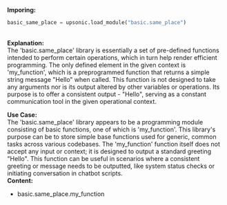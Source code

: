 <b class="custom_code_highlight_green">Imporing:</b><br>
```python
basic_same_place = upsonic.load_module("basic.same_place")
```
<br><b class="custom_code_highlight_green">Explanation:</b><br>The 'basic.same_place' library is essentially a set of pre-defined functions intended to perform certain operations, which in turn help render efficient programming. The only defined element in the given context is 'my_function', which is a preprogrammed function that returns a simple string message "Hello" when called. This function is not designed to take any arguments nor is its output altered by other variables or operations. Its purpose is to offer a consistent output - "Hello", serving as a constant communication tool in the given operational context.

<b class="custom_code_highlight_green">Use Case:</b><br>The 'basic.same_place' library appears to be a programming module consisting of basic functions, one of which is 'my_function'. This library's purpose can be to store simple base functions used for generic, common tasks across various codebases. The 'my_function' function itself does not accept any input or context; it is designed to output a standard greeting "Hello". This function can be useful in scenarios where a consistent greeting or message needs to be outputted, like system status checks or initiating conversation in chatbot scripts.
<br><b class="custom_code_highlight_green">Content:</b><br>
  - basic.same_place.my_function
